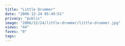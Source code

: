 ```yaml
---
title: "Little Drummer"
date: "2006-12-24 05:49:51"
privacy: "public"
image: "2006/12/24/little-drummer/little-drummer.jpg"
views: "44"
faves: "0"
tags:
---
```


